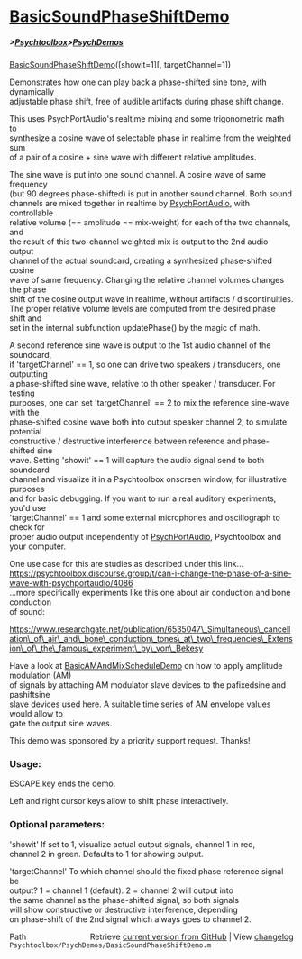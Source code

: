# [BasicSoundPhaseShiftDemo](BasicSoundPhaseShiftDemo)
##### >[Psychtoolbox](Psychtoolbox)>[PsychDemos](PsychDemos)

[BasicSoundPhaseShiftDemo](BasicSoundPhaseShiftDemo)([showit=1][, targetChannel=1])  
  
Demonstrates how one can play back a phase-shifted sine tone, with dynamically  
adjustable phase shift, free of audible artifacts during phase shift change.  
  
This uses PsychPortAudio's realtime mixing and some trigonometric math to  
synthesize a cosine wave of selectable phase in realtime from the weighted sum  
of a pair of a cosine + sine wave with different relative amplitudes.  
  
The sine wave is put into one sound channel. A cosine wave of same frequency  
(but 90 degrees phase-shifted) is put in another sound channel. Both sound  
channels are mixed together in realtime by [PsychPortAudio](PsychPortAudio), with controllable  
relative volume (== amplitude == mix-weight) for each of the two channels, and  
the result of this two-channel weighted mix is output to the 2nd audio output  
channel of the actual soundcard, creating a synthesized phase-shifted cosine  
wave of same frequency. Changing the relative channel volumes changes the phase  
shift of the cosine output wave in realtime, without artifacts / discontinuities.  
The proper relative volume levels are computed from the desired phase shift and  
set in the internal subfunction updatePhase() by the magic of math.  
  
A second reference sine wave is output to the 1st audio channel of the soundcard,  
if 'targetChannel' == 1, so one can drive two speakers / transducers, one outputting  
a phase-shifted sine wave, relative to th other speaker / transducer. For testing  
purposes, one can set 'targetChannel' == 2 to mix the reference sine-wave with the  
phase-shifted cosine wave both into output speaker channel 2, to simulate potential  
constructive / destructive interference between reference and phase-shifted sine  
wave. Setting 'showit' == 1 will capture the audio signal send to both soundcard  
channel and visualize it in a Psychtoolbox onscreen window, for illustrative purposes  
and for basic debugging. If you want to run a real auditory experiments, you'd use  
'targetChannel' == 1 and some external microphones and oscillograph to check for  
proper audio output independently of [PsychPortAudio](PsychPortAudio), Psychtoolbox and your computer.  
  
One use case for this are studies as described under this link...  
https://psychtoolbox.discourse.group/t/can-i-change-the-phase-of-a-sine-wave-with-psychportaudio/4086  
...more specifically experiments like this one about air conduction and bone conduction  
of sound:  
  
https://www.researchgate.net/publication/6535047\_Simultaneous\_cancellation\_of\_air\_and\_bone\_conduction\_tones\_at\_two\_frequencies\_Extension\_of\_the\_famous\_experiment\_by\_von\_Bekesy  
  
Have a look at [BasicAMAndMixScheduleDemo](BasicAMAndMixScheduleDemo) on how to apply amplitude modulation (AM)  
of signals by attaching AM modulator slave devices to the pafixedsine and pashiftsine  
slave devices used here. A suitable time series of AM envelope values would allow to  
gate the output sine waves.  
  
This demo was sponsored by a priority support request. Thanks!  
  
### Usage:  
  
ESCAPE key ends the demo.  
  
Left and right cursor keys allow to shift phase interactively.  
  
### Optional parameters:  
  
'showit' If set to 1, visualize actual output signals, channel 1 in red,  
         channel 2 in green. Defaults to 1 for showing output.  
  
'targetChannel' To which channel should the fixed phase reference signal be  
                output? 1 = channel 1 (default). 2 = channel 2 will output into  
                the same channel as the phase-shifted signal, so both signals  
                will show constructive or destructive interference, depending  
                on phase-shift of the 2nd signal which always goes to channel 2.  




<div class="code_header" style="text-align:right;">
  <span style="float:left;">Path&nbsp;&nbsp;</span> <span class="counter">Retrieve <a href=
  "https://raw.github.com/Psychtoolbox-3/Psychtoolbox-3/beta/Psychtoolbox/PsychDemos/BasicSoundPhaseShiftDemo.m">current version from GitHub</a> | View <a href=
  "https://github.com/Psychtoolbox-3/Psychtoolbox-3/commits/beta/Psychtoolbox/PsychDemos/BasicSoundPhaseShiftDemo.m">changelog</a></span>
</div>
<div class="code">
  <code>Psychtoolbox/PsychDemos/BasicSoundPhaseShiftDemo.m</code>
</div>

